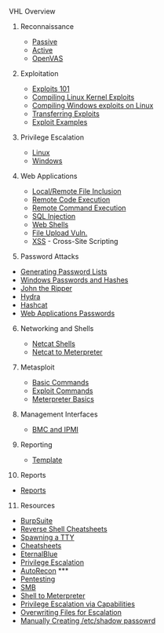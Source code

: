 VHL Overview


1. Reconnaissance

   * [Passive](/VHL/contents/passive_recon.md)
   * [Active](/VHL/contents/active_recon.md)
   * [OpenVAS](/VHL/contents/OpenVAS.md)

2. Exploitation

   * [Exploits 101](/VHL/contents/exploits.md)
   * [Compiling Linux Kernel Exploits](/VHL/contents/Linux.md)
   * [Compiling Windows exploits on Linux](/VHL/contents/Windows.md)
   * [Transferring Exploits](/VHL/contents/transferring_exploits.md)
   * [Exploit Examples](/VHL/contents/exploit_practice.md)

3. Privilege Escalation

   * [Linux](/VHL/contents/linux_privilege.md)
   * [Windows](/VHL/contents/windows_privilege.md)

4. Web Applications

   * [Local/Remote File Inclusion](/VHL/contents/fileinclusion.md)
   * [Remote Code Execution](/VHL/contents/remote_code_execution.md)
   * [Remote Command Execution](/VHL/contents/remote_command_execution.md)
   * [SQL Injection](/VHL/contents/sql.md)
   * [Web Shells](/VHL/contents/shells.md)
   * [File Upload Vuln.](/VHL/contents/file_upload.md)
   * [XSS](/VHL/contents/xss.md) - Cross-Site Scripting

5.  Password Attacks

   * [Generating Password Lists](/VHL/contents/pw_lists.md)
   * [Windows Passwords and Hashes](/VHL/contents/windows_pw.md)
   * [John the Ripper](/VHL/contents/john.md)  
   * [Hydra](/VHL/contents/hydra.md)
   * [Hashcat](/VHL/contents/hashcat.md)
   * [Web Applications Passwords](/VHL/contents/web_pw.md)

6. Networking and Shells

   * [Netcat Shells](/VHL/contents/netcat.md)
   * [Netcat to Meterpreter](/VHL/contents/nc_to_meterpreter.md)

7. Metasploit

   * [Basic Commands](/VHL/contents/metasploit_basic.md)
   * [Exploit Commands](/VHL/contents/metaexploit.md)
   * [Meterpreter Basics](/VHL/contents/meterpreter.md)

8. Management Interfaces

   * [BMC and IPMI](/VHL/contents/bmc.md)

9. Reporting

   * [Template](</VHL/Report Template.md>)

10. Reports

   * [Reports](/VHL/Reports/)

11. Resources

   * [BurpSuite](https://portswigger.net/web-security)
   * [Reverse Shell Cheatsheets](https://hideandsec.sh/books/cheatsheets-82c/page/reverse-shells)
   * [Spawning a TTY](https://hideandsec.sh/books/cheatsheets-82c/page/spawning-tty-shells)
   * [Cheatsheets](https://hideandsec.sh/books/cheatsheets-82c)
   * [EternalBlue](https://medium.com/x4v1s3c/eternalblue-doublepulsar-x86-architecture-and-using-metasploit-4fd65322a801)
   * [Privilege Escalation](https://www.codelivly.com/linux-privilege-escalation-explained/)
   * [AutoRecon](https://github.com/Tib3rius/AutoRecon) ***
   * [Pentesting](https://viperone.gitbook.io/pentest-everything/)
   * [SMB](https://viperone.gitbook.io/pentest-everything/everything/everything-active-directory/adversary-in-the-middle/smb-relay)
   * [Shell to Meterpreter](https://docs.metasploit.com/docs/pentesting/metasploit-guide-upgrading-shells-to-meterpreter.html)
   * [Privilege Escalation via Capabilities](https://steflan-security.com/linux-privilege-escalation-exploiting-capabilities/)
   * [Overwriting Files for Escalation](https://book.hacktricks.xyz/linux-hardening/privilege-escalation/payloads-to-execute#overwriting-a-file-to-escalate-privileges)
   * [Manually Creating /etc/shadow passowrd](https://unix.stackexchange.com/questions/81240/manually-generate-password-for-etc-shadow)
